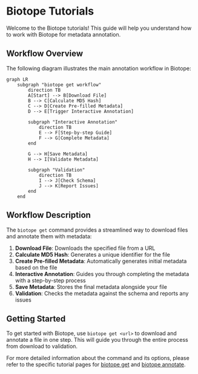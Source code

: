 # Biotope Tutorials

Welcome to the Biotope tutorials! This guide will help you understand how to
work with Biotope for metadata annotation.

## Workflow Overview

The following diagram illustrates the main annotation workflow in Biotope:

```mermaid
graph LR
    subgraph "biotope get workflow"
        direction TB
        A[Start] --> B[Download File]
        B --> C[Calculate MD5 Hash]
        C --> D[Create Pre-filled Metadata]
        D --> E[Trigger Interactive Annotation]
        
        subgraph "Interactive Annotation"
            direction TB
            E --> F[Step-by-step Guide]
            F --> G[Complete Metadata]
        end
        
        G --> H[Save Metadata]
        H --> I[Validate Metadata]
        
        subgraph "Validation"
            direction TB
            I --> J[Check Schema]
            J --> K[Report Issues]
        end
    end
```

## Workflow Description

The `biotope get` command provides a streamlined way to download files and annotate them with metadata:

1. **Download File**: Downloads the specified file from a URL
2. **Calculate MD5 Hash**: Generates a unique identifier for the file
3. **Create Pre-filled Metadata**: Automatically generates initial metadata based on the file
4. **Interactive Annotation**: Guides you through completing the metadata with a step-by-step process
5. **Save Metadata**: Stores the final metadata alongside your file
6. **Validation**: Checks the metadata against the schema and reports any issues

## Getting Started

To get started with Biotope, use `biotope get <url>` to download and annotate a
file in one step. This will guide you through the entire process from download
to validation.

For more detailed information about the command and its options, please refer
to the specific tutorial pages for [biotope get](get-files.md) and
[biotope annotate](annotate-omics.md).